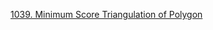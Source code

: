 [1039. Minimum Score Triangulation of Polygon](https://leetcode.com/problems/minimum-score-triangulation-of-polygon/)
